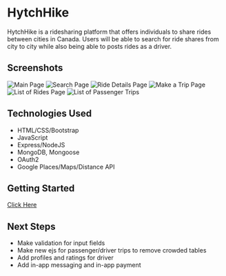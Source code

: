 # HytchHike
HytchHike is a ridesharing platform that offers individuals to share rides between cities in Canada. Users will be able to search for ride shares from city to city while also being able to posts rides as a driver.
## Screenshots
![Main Page](https://i.imgur.com/CYaKm60.png)
![Search Page](https://i.imgur.com/j0d8yIw.png)
![Ride Details Page](https://i.imgur.com/aQUBu2e.png)
![Make a Trip Page](https://i.imgur.com/hWKTVyM.png)
![List of Rides Page](https://imgur.com/GPRqEPZ)
![List of Passenger Trips](https://imgur.com/pY2UYSW)
## Technologies Used
* HTML/CSS/Bootstrap
* JavaScript
* Express/NodeJS
* MongoDB, Mongoose
* OAuth2
* Google Places/Maps/Distance API
## Getting Started
[Click Here](https://hytchhike.herokuapp.com)
## Next Steps
* Make validation for input fields
* Make new ejs for passenger/driver trips to remove crowded tables
* Add profiles and ratings for driver 
* Add in-app messaging and in-app payment
